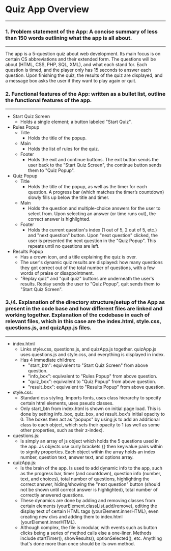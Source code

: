 # Quiz App Overview
***
### 1. Problem statement of the App: A concise summary of less than 150 words outlining what the app is all about.
***
The app is a 5-question quiz about web development. Its main focus is on certain CS abbreviations and their extended form. The questions will be about (HTML, CSS, PHP, SQL, XML), and what each stand for. Each question is timed, and the player only has 15 seconds to answer each question. Upon finishing the quiz, the results of the quiz are displayed, and a message box asks the user if they want to play again or quit.

### 2. Functional features of the App: written as a bullet list, outline the functional features of the app.
***
* Start Quiz Screen
    * Holds a single element; a button labeled "Start Quiz".
* Rules Popup
    * Title
        * Holds the title of the popup.
    * Main
        * Holds the list of rules for the quiz.
    * Footer
        * Holds the exit and continue buttons. The exit button sends the user back to the "Start Quiz Screen", the continue button sends them to "Quiz Popup".
* Quiz Popup
    * Title
        * Holds the title of the popup, as well as the timer for each question. A progress bar (which matches the timer’s countdown) slowly fills up below the title and timer.
    * Main
        * Holds the question and multiple-choice answers for the user to select from. Upon selecting an answer (or time runs out), the correct answer is highlighted. 
    * Footer
        * Holds the current question's index (1 out of 5, 2 out of 5, etc.) and "next question" button. Upon "next question" clicked, the user is presented the next question in the "Quiz Popup". This repeats until no questions are left.
* Results Popup
    * Has a crown icon, and a title explaining the quiz is over.
    * The user's dynamic quiz results are displayed: how many questions they got correct out of the total number of questions, with a few words of praise or disappointment. 
    * "Replay quiz" and "quit quiz" buttons are underneath the user's results. Replay sends the user to "Quiz Popup", quit sends them to "Start Quiz Screen".

### 3./4. Explanation of the directory structure/setup of the App as present in the code base and how different files are linked and working together. Explanation of the codebase in each of relevant files, which in this case are the index.html, style.css, questions.js, and quizApp.js files. 
***
* index.html
    * Links style.css, questions.js, and quizApp.js together. quizApp.js uses questions.js and style.css, and everything is displayed in index.
    * Has 4 immediate children:
        * "start\_btn": equivalent to "Start Quiz Screen" from above question. 
        * "info\_box": equivalent to "Rules Popup" from above question.
        * "quiz\_box": equivalent to "Quiz Popup" from above question.
        * "result\_box": equivalent to "Results Popup" from above question.
* style.css:
    * Standard css styling. Imports fonts, uses class hierarchy to specify certain html elements, uses pseudo classes.
    * Only start\_btn from index.html is shown on initial page load. This is done by setting info\_box, quiz\_box, and result\_box's initial opacity to 0. The boxes then act as "popups" by using js to add an additional class to each object, which sets their opacity to 1 (as well as some other properties, such as their z-index).
* questions.js:
    * Is simply an array of js object which holds the 5 questions used in the app. Js objects use curly brackets {} then key:value pairs within to signify properties. Each object within the array holds an index number, question text, answer text, and options array.
* quizApp.js:
    * Is the brain of the app. Is used to add dynamic info to the app, such as the progress bar, timer (and countdown), question info (number, text, and choices), total number of questions, highlighting the correct answer, hiding/showing the "next question" button (should not be shown until correct answer is highlighted), total number of correctly answered questions.
    * These dynamics are done by adding and removing classes from certain elements (yourElement.classList.add/remove), editing the display text of certain HTML tags (yourElement.innerHTML), even creating new divs and adding them to index.html (yourElement.innerHTML).
    * Although complex, the file is modular, with events such as button clicks being a series of method calls else a one-liner. Methods include startTimer(), showResults(), optionSelected(), etc. Anything that's done more than once should be its own method.